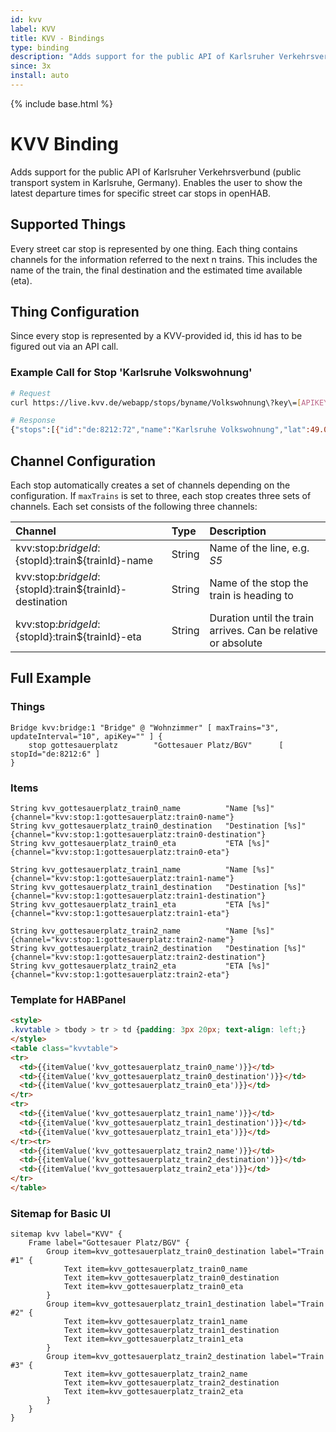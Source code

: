```yaml
---
id: kvv
label: KVV
title: KVV - Bindings
type: binding
description: "Adds support for the public API of Karlsruher Verkehrsverbund (public transport system in Karlsruhe, Germany)."
since: 3x
install: auto
---
```


<!-- Attention authors: Do not edit directly. Please add your changes to the appropriate source repository -->

{% include base.html %}

# KVV Binding

Adds support for the public API of Karlsruher Verkehrsverbund (public transport system in Karlsruhe, Germany).
Enables the user to show the latest departure times for specific street car stops in openHAB.

## Supported Things

Every street car stop is represented by one thing.
Each thing contains channels for the information referred to the next n trains.
This includes the name of the train, the final destination and the estimated time available (eta).

## Thing Configuration

Since every stop is represented by a KVV-provided id, this id has to be figured out via an API call.

### Example Call for Stop 'Karlsruhe Volkswohnung'

```bash
# Request
curl https://live.kvv.de/webapp/stops/byname/Volkswohnung\?key\=[APIKEY]

# Response
{"stops":[{"id":"de:8212:72","name":"Karlsruhe Volkswohnung","lat":49.00381654,"lon":8.40393026}]}
```

## Channel Configuration

Each stop automatically creates a set of channels depending on the configuration.
If `maxTrains` is set to three, each stop creates three sets of channels.
Each set consists of the following three channels:

| Channel                                                    | Type   | Description                                                   |
| :--------------------------------------------------------- | :----- | :------------------------------------------------------------ |
| kvv:stop:${bridgeId}:${stopId}:train${trainId}-name        | String | Name of the line, e.g. _S5_                                   |
| kvv:stop:${bridgeId}:${stopId}:train${trainId}-destination | String | Name of the stop the train is heading to                      |
| kvv:stop:${bridgeId}:${stopId}:train${trainId}-eta         | String | Duration until the train arrives. Can be relative or absolute |

## Full Example

### Things

```things
Bridge kvv:bridge:1 "Bridge" @ "Wohnzimmer" [ maxTrains="3", updateInterval="10", apiKey="" ] {
    stop gottesauerplatz        "Gottesauer Platz/BGV"      [ stopId="de:8212:6" ]
}
```

### Items

```items
String kvv_gottesauerplatz_train0_name          "Name [%s]"         {channel="kvv:stop:1:gottesauerplatz:train0-name"}
String kvv_gottesauerplatz_train0_destination   "Destination [%s]"  {channel="kvv:stop:1:gottesauerplatz:train0-destination"}
String kvv_gottesauerplatz_train0_eta           "ETA [%s]"          {channel="kvv:stop:1:gottesauerplatz:train0-eta"}

String kvv_gottesauerplatz_train1_name          "Name [%s]"         {channel="kvv:stop:1:gottesauerplatz:train1-name"}
String kvv_gottesauerplatz_train1_destination   "Destination [%s]"  {channel="kvv:stop:1:gottesauerplatz:train1-destination"}
String kvv_gottesauerplatz_train1_eta           "ETA [%s]"          {channel="kvv:stop:1:gottesauerplatz:train1-eta"}

String kvv_gottesauerplatz_train2_name          "Name [%s]"         {channel="kvv:stop:1:gottesauerplatz:train2-name"}
String kvv_gottesauerplatz_train2_destination   "Destination [%s]"  {channel="kvv:stop:1:gottesauerplatz:train2-destination"}
String kvv_gottesauerplatz_train2_eta           "ETA [%s]"          {channel="kvv:stop:1:gottesauerplatz:train2-eta"}
```

### Template for HABPanel

```html
<style>
.kvvtable > tbody > tr > td {padding: 3px 20px; text-align: left;}
</style>
<table class="kvvtable">
<tr>
  <td>{{itemValue('kvv_gottesauerplatz_train0_name')}}</td>
  <td>{{itemValue('kvv_gottesauerplatz_train0_destination')}}</td>
  <td>{{itemValue('kvv_gottesauerplatz_train0_eta')}}</td>
</tr>
<tr>
  <td>{{itemValue('kvv_gottesauerplatz_train1_name')}}</td>
  <td>{{itemValue('kvv_gottesauerplatz_train1_destination')}}</td>
  <td>{{itemValue('kvv_gottesauerplatz_train1_eta')}}</td>
</tr><tr>
  <td>{{itemValue('kvv_gottesauerplatz_train2_name')}}</td>
  <td>{{itemValue('kvv_gottesauerplatz_train2_destination')}}</td>
  <td>{{itemValue('kvv_gottesauerplatz_train2_eta')}}</td>
</tr>
</table>
```

### Sitemap for Basic UI

```sitemap
sitemap kvv label="KVV" {
    Frame label="Gottesauer Platz/BGV" {
        Group item=kvv_gottesauerplatz_train0_destination label="Train #1" {
            Text item=kvv_gottesauerplatz_train0_name
            Text item=kvv_gottesauerplatz_train0_destination
            Text item=kvv_gottesauerplatz_train0_eta
        }
        Group item=kvv_gottesauerplatz_train1_destination label="Train #2" {
            Text item=kvv_gottesauerplatz_train1_name
            Text item=kvv_gottesauerplatz_train1_destination
            Text item=kvv_gottesauerplatz_train1_eta
        }
        Group item=kvv_gottesauerplatz_train2_destination label="Train #3" {
            Text item=kvv_gottesauerplatz_train2_name
            Text item=kvv_gottesauerplatz_train2_destination
            Text item=kvv_gottesauerplatz_train2_eta
        }
    }
}
```
